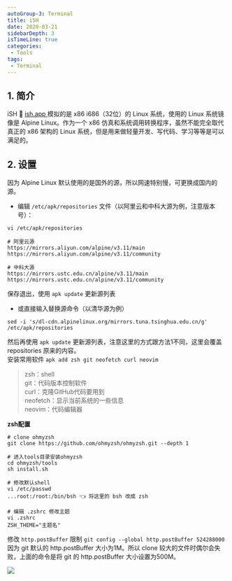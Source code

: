 ```yaml
---
autoGroup-3: Terminal
title: iSH
date: 2020-03-21
sidebarDepth: 3
isTimeLine: true
categories:
 - Tools
tags:
 - Terminal
---
```


## 1. 简介
iSH  :link: [ ish.app ](https://ish.app) 模拟的是 x86 i686（32位）的 Linux 系统，使用的 Linux 系统镜像是 Alpine Linux。作为一个 x86 仿真和系统调用转换程序，虽然不能完全取代真正的 x86 架构的 Linux 系统，但是用来做轻量开发、写代码、学习等等是可以满足的。      

## 2. 设置
因为 Alpine Linux 默认使用的是国外的源，所以网速特别慢，可更换成国内的源。   

+ 编辑 `/etc/apk/repositories` 文件（以阿里云和中科大源为例，注意版本号）：  

```
vi /etc/apk/repositories

# 阿里云源
https://mirrors.aliyun.com/alpine/v3.11/main
https://mirrors.aliyun.com/alpine/v3.11/community

# 中科大源
https://mirrors.ustc.edu.cn/alpine/v3.11/main
https://mirrors.ustc.edu.cn/alpine/v3.11/community
```

保存退出，使用 ` apk update ` 更新源列表

+ 或直接输入替换源命令（以清华源为例）
```
sed -i 's/dl-cdn.alpinelinux.org/mirrors.tuna.tsinghua.edu.cn/g' /etc/apk/repositories

```

然后再使用 ` apk update ` 更新源列表，注意这里的方式跟方法1不同，这里会覆盖 repositories 原来的内容。   
安装常用软件 ` apk add zsh git neofetch curl neovim `

> zsh：shell   
> git：代码版本控制软件   
> curl：克隆GitHub代码要用到   
> neofetch：显示当前系统的一些信息   
> neovim：代码编辑器   

**zsh配置**

```
# clone ohmyzsh
git clone https://github.com/ohmyzsh/ohmyzsh.git --depth 1

# 进入tools目录安装ohmyzsh
cd ohmyzsh/tools
sh install.sh

# 修改默认shell
vi /etc/passwd
...root:/root:/bin/bsh 👈 将这里的 bsh 改成 zsh

# 编辑 .zshrc 修改主题
vi .zshrc
ZSH_THEME="主题名"
```

修改 `http.postBuffer` 限制 `git config --global http.postBuffer 524288000`   
因为 git 默认的 http.postBuffer 大小为1M。所以 clone 较大的文件时偶尔会失败，上面的命令是将 git 的 http.postBuffer 大小设置为500M。

![](https://tva1.sinaimg.cn/large/0081Kckwly1gknn5jzs1ej30rs0kajsr.jpg)
